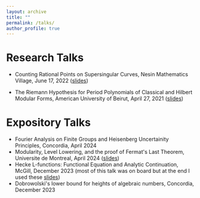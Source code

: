 ```yaml
---
layout: archive
title: ""
permalink: /talks/
author_profile: true
---
```


# Research Talks

* Counting Rational Points on Supersingular Curves, Nesin Mathematics Village, June 17, 2022 ([slides](</talks/FinalPresentation.pdf>))

* The Riemann Hypothesis for Period Polynomials of Classical and Hilbert Modular
Forms, American University of Beirut, April 27, 2021 ([slides](/talks/Thesis-Slides.pdf))

# Expository Talks

* Fourier Analysis on Finite Groups and Heisenberg Uncertainity Principles, Concordia, April 2024
* Modularity, Level Lowering, and the proof of Fermat's Last Theorem, Universite de Montreal, April 2024 ([slides](/talks/FLT.pdf))
* Hecke L-functions: Functional Equation and Analytic Continuation, McGill, December 2023 (most of this talk was on board but at the end I used these [slides](/talks/FunctionalEquation.pdf))
* Dobrowolski's lower bound for heights of algebraic numbers, Concordia, December 2023